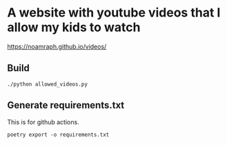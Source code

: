 # A website with youtube videos that I allow my kids to watch

https://noamraph.github.io/videos/

## Build

```
./python allowed_videos.py
```

## Generate requirements.txt

This is for github actions.

```
poetry export -o requirements.txt
```
